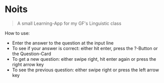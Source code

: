 # Noits

> A small Learning-App for my GF's Linguistic class

How to use:

- Enter the answer to the question at the input line
- To see if your answer is correct: either hit enter, press the ?-Button or the Question-Card
- To get a new question: either swipe right, hit enter again or press the right arrow key
- To see the previous question: either swipe right or press the left arrow key

